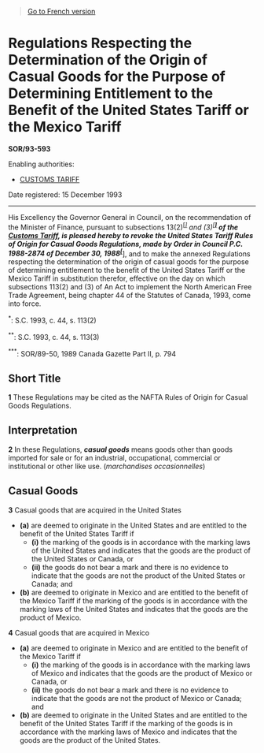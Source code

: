 > [Go to French version](/fr/Règlements/Décrets,%20ordonnances%20et%20règlements%20statutaires/93/593.md)

# Regulations Respecting the Determination of the Origin of Casual Goods for the Purpose of Determining Entitlement to the Benefit of the United States Tariff or the Mexico Tariff

**SOR/93-593**

Enabling authorities: 
- [CUSTOMS TARIFF](/en/Acts/Statutes%20of%20Canada/1997/c.%2036.md)

Date registered: 15 December 1993

----------

His Excellency the Governor General in Council, on the recommendation of the Minister of Finance, pursuant to subsections 13(2)<sup><a href='#fn_SOR-93-593_e_hq_6271'>[*]</a></sup> and (3)<sup><a href='#fn_SOR-93-593_e_hq_6272'>[**]</a></sup> of the [Customs Tariff](/en/Acts/Statutes%20of%20Canada/1997/c.%2036.md), is pleased hereby to revoke the United States Tariff Rules of Origin for Casual Goods Regulations, made by Order in Council P.C. 1988-2874 of December 30, 1988<sup><a href='#fn_SOR-93-593_e_hq_6273'>[***]</a></sup>, and to make the annexed Regulations respecting the determination of the origin of casual goods for the purpose of determining entitlement to the benefit of the United States Tariff or the Mexico Tariff in substitution therefor, effective on the day on which subsections 113(2) and (3) of An Act to implement the North American Free Trade Agreement, being chapter 44 of the Statutes of Canada, 1993, come into force.

<a name='fn_SOR-93-593_e_hq_6271'><sup>*</sup></a>: S.C. 1993, c. 44, s. 113(2)<br />

<a name='fn_SOR-93-593_e_hq_6272'><sup>**</sup></a>: S.C. 1993, c. 44, s. 113(3)<br />

<a name='fn_SOR-93-593_e_hq_6273'><sup>***</sup></a>: SOR/89-50, 1989 Canada Gazette Part II, p. 794<br />




## Short Title


**1** These Regulations may be cited as the NAFTA Rules of Origin for Casual Goods Regulations.




## Interpretation


**2** In these Regulations, ***casual goods*** means goods other than goods imported for sale or for an industrial, occupational, commercial or institutional or other like use. (*marchandises occasionnelles*)




## Casual Goods


**3** Casual goods that are acquired in the United States
- **(a)** are deemed to originate in the United States and are entitled to the benefit of the United States Tariff if
	- **(i)** the marking of the goods is in accordance with the marking laws of the United States and indicates that the goods are the product of the United States or Canada, or
	- **(ii)** the goods do not bear a mark and there is no evidence to indicate that the goods are not the product of the United States or Canada; and
- **(b)** are deemed to originate in Mexico and are entitled to the benefit of the Mexico Tariff if the marking of the goods is in accordance with the marking laws of the United States and indicates that the goods are the product of Mexico.



**4** Casual goods that are acquired in Mexico
- **(a)** are deemed to originate in Mexico and are entitled to the benefit of the Mexico Tariff if
	- **(i)** the marking of the goods is in accordance with the marking laws of Mexico and indicates that the goods are the product of Mexico or Canada, or
	- **(ii)** the goods do not bear a mark and there is no evidence to indicate that the goods are not the product of Mexico or Canada; and
- **(b)** are deemed to originate in the United States and are entitled to the benefit of the United States Tariff if the marking of the goods is in accordance with the marking laws of Mexico and indicates that the goods are the product of the United States.


